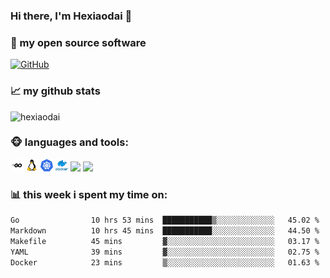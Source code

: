 ### Hi there, I'm Hexiaodai 👋

### 🎉 my open source software

[![GitHub](https://img.shields.io/github/stars/hexiaodai/fence?logo=github&labelColor=495867&color=495867)](https://github.com/hexiaodai/fence)


### 📈 my github stats

<p align="left"> <img src="https://github-readme-stats.vercel.app/api?username=hexiaodai&show_icons=true" alt="hexiaodai" /> </p>


### 🐵 languages and tools:

<code><img height="20" src="https://raw.githubusercontent.com/github/explore/80688e429a7d4ef2fca1e82350fe8e3517d3494d/topics/go/go.png"></code>
<code><img height="20" src="https://raw.githubusercontent.com/github/explore/80688e429a7d4ef2fca1e82350fe8e3517d3494d/topics/linux/linux.png"></code>
<code><img height="20" src="https://raw.githubusercontent.com/github/explore/01ea2a586e5da744792d0ccfce2f68b861f29301/topics/kubernetes/kubernetes.png"></code>
<code><img height="20" src="https://raw.githubusercontent.com/github/explore/80688e429a7d4ef2fca1e82350fe8e3517d3494d/topics/docker/docker.png"></code>
<code><img height="20" src="https://avatars.githubusercontent.com/u/23534644?s=200&v=4"></code>
<code><img height="20" src="https://avatars.githubusercontent.com/u/18700703?s=200&v=4"></code>


### 📊 this week i spent my time on:
<!--START_SECTION:waka-->

```txt
Go                10 hrs 53 mins  ███████████▒░░░░░░░░░░░░░   45.02 %
Markdown          10 hrs 45 mins  ███████████░░░░░░░░░░░░░░   44.50 %
Makefile          45 mins         ▓░░░░░░░░░░░░░░░░░░░░░░░░   03.17 %
YAML              39 mins         ▓░░░░░░░░░░░░░░░░░░░░░░░░   02.75 %
Docker            23 mins         ▒░░░░░░░░░░░░░░░░░░░░░░░░   01.63 %
```

<!--END_SECTION:waka-->


<!-- ### 🚧 my todoist stats: -->

<!-- TODO-IST:START -->
<!-- 🌸  Completed 0 tasks today -->
<!-- ✅  Completed 833 pull requests so far -->

<!-- ✅  Completed 336 issues so far -->
<!-- TODO-IST:END -->
